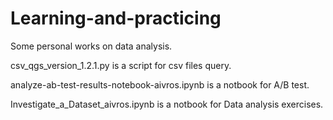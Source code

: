 # Learning-and-practicing
Some personal works on data analysis.

csv_qgs_version_1.2.1.py is a script for csv files query.

analyze-ab-test-results-notebook-aivros.ipynb is a notbook for A/B test.

Investigate_a_Dataset_aivros.ipynb is a notbook for Data analysis exercises.
